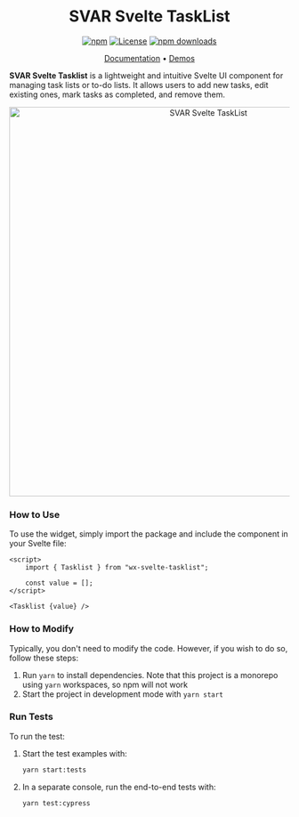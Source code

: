 <div align="center">

# SVAR Svelte TaskList

[![npm](https://img.shields.io/npm/v/wx-svelte-tasklist.svg)](https://www.npmjs.com/package/wx-svelte-tasklist)
[![License](https://img.shields.io/github/license/svar-widgets/tasklist)](https://github.com/svar-widgets/tasklist/blob/main/license.txt)
[![npm downloads](https://img.shields.io/npm/dm/wx-svelte-tasklist.svg)](https://www.npmjs.com/package/wx-svelte-tasklist)

</div>

<div align="center">

[Documentation](https://docs.svar.dev/svelte/core/tasklist/) • [Demos](https://docs.svar.dev/svelte/core/samples-tasklist/#/base/willow)

</div>

**SVAR Svelte Tasklist** is a lightweight and intuitive Svelte UI component for managing task lists or to-do lists. It allows users to add new tasks, edit existing ones, mark tasks as completed, and remove them.

<div align="center">
	
<img src="https://svar.dev/images/github/github-tasklist.png" alt="SVAR Svelte TaskList" style="width: 700px;">

</div>

### How to Use

To use the widget, simply import the package and include the component in your Svelte file:

```svelte
<script>
	import { Tasklist } from "wx-svelte-tasklist";

	const value = [];
</script>

<Tasklist {value} />
```

### How to Modify

Typically, you don't need to modify the code. However, if you wish to do so, follow these steps:

1. Run `yarn` to install dependencies. Note that this project is a monorepo using `yarn` workspaces, so npm will not work
2. Start the project in development mode with `yarn start`

### Run Tests

To run the test:

1. Start the test examples with:
    ```sh
    yarn start:tests
    ```
2. In a separate console, run the end-to-end tests with:
    ```sh
    yarn test:cypress
    ```
